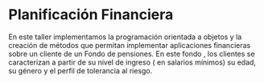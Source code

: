# Planificación Financiera

En este taller implementamos la programación orientada a objetos y la creación de métodos que permitan implementar aplicaciones financieras sobre un cliente de un Fondo de pensiones. En este fondo , los clientes se caracterizan a partir de su nivel de ingreso ( en salarios mínimos) su edad, su género y el perfil de tolerancia al riesgo.